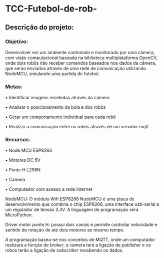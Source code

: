 # TCC-Futebol-de-rob-

## Descrição do projeto: 
### Objetivo: 
Desenvolver em um ambiente controlado e monitorado por uma câmera, com visão computacional baseada na biblioteca multiplataforma OpenCV, onde dois robôs irão receber comandos baseados nos dados da câmera, que serão enviados através de uma rede de comunicação utilizando NodeMCU, simulando uma partida de futebol.
### Metas:

• Identificar imagens recebidas através da câmera

• Analisar o posicionamento da bola e dos robôs

• Gerar um comportamento individual para cada robô

• Realizar a comunicação entre os robôs através de um servidor mqtt

### Recursos:

• Node MCU ESP8266

• Motores DC 5V

• Ponte H L298N

• Camera

• Computador com acesso a rede internet

NodeMCU: O módulo Wifi ESP8266 NodeMCU é uma placa de desenvolvimento que combina o chip ESP8266, uma interface usb-serial e um regulador de tensão 3.3V. A linguagem de programação será MicroPython.

Driver motor ponte H: possui dois canais e permite controlar velocidade e sentido de rotação de até dois motores ao mesmo tempo.

A programação basea-se nos conceitos de MQTT, onde um computador realizará a função de *broker*, a camera terá a ligação de *publisher* e os robos terão a ligação de *subscriber* recebendo os dados.
